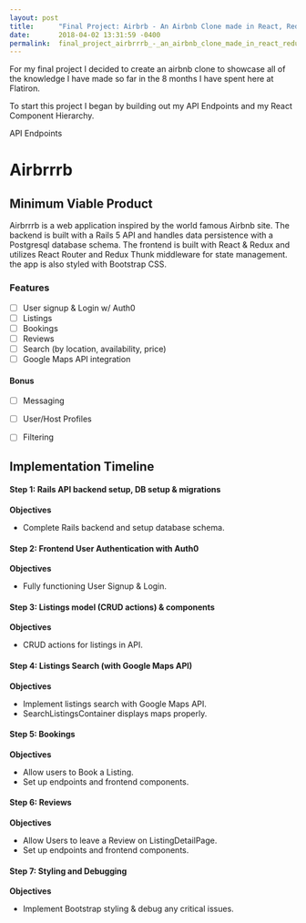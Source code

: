 ```yaml
---
layout: post
title:      "Final Project: Airbrb - An Airbnb Clone made in React, Redux, and Rails"
date:       2018-04-02 13:31:59 -0400
permalink:  final_project_airbrrrb_-_an_airbnb_clone_made_in_react_redux_and_rails
---
```



For my final project I decided to create an airbnb clone to showcase all of the knowledge I have made so far in the 8 months I have spent here at Flatiron. 

To start this project I began by building out my API Endpoints and my React Component Hierarchy.

API Endpoints

# Airbrrrb

[Live Site (heroku)]: https://airbrrrb.herokuapp.com

## Minimum Viable Product

Airbrrrb is a web application inspired by the world famous Airbnb site. The backend is built with a Rails 5 API and handles data persistence with a Postgresql database schema. The frontend is built with React & Redux and utilizes React Router and Redux Thunk middleware for state management. the app is also styled with Bootstrap CSS.

### Features

- [ ] User signup & Login w/ Auth0
- [ ] Listings 
- [ ] Bookings
- [ ] Reviews
- [ ] Search (by location, availability, price)
- [ ] Google Maps API integration

#### Bonus
- [ ] Messaging
- [ ] User/Host Profiles
- [ ] Filtering


## Implementation Timeline

#### Step 1: Rails API backend setup, DB setup & migrations

**Objectives** 
  - Complete Rails backend and setup database schema.

#### Step 2: Frontend User Authentication with Auth0

**Objectives**
  - Fully functioning User Signup & Login.

#### Step 3: Listings model (CRUD actions) & components
  
**Objectives**
  - CRUD actions for listings in API.

#### Step 4: Listings Search (with Google Maps API)

**Objectives**
  - Implement listings search with Google Maps API.
  - SearchListingsContainer displays maps properly.

#### Step 5: Bookings

**Objectives**
  - Allow users to Book a Listing.
  - Set up endpoints and frontend components.

#### Step 6: Reviews

**Objectives**
  - Allow Users to leave a Review on ListingDetailPage.
  - Set up endpoints and frontend components.

#### Step 7: Styling and Debugging

**Objectives**
  - Implement Bootstrap styling & debug any critical issues.

